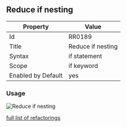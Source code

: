 ## Reduce if nesting

Property | Value
--- | --- 
Id | RR0189
Title | Reduce if nesting
Syntax | if statement
Scope | if keyword
Enabled by Default | yes

### Usage

![Reduce if nesting](../../images/refactorings/ReduceIfNesting.png)

[full list of refactorings](Refactorings.md)
